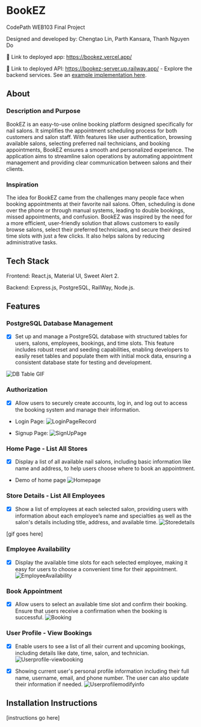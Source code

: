 # BookEZ

CodePath WEB103 Final Project

Designed and developed by: Chengtao Lin, Parth Kansara, Thanh Nguyen Do

🔗 Link to deployed app: https://bookez.vercel.app/

🔗 Link to deployed API: https://bookez-server.up.railway.app/ - Explore the backend services. See an [example implementation here](https://github.com/Web103-BookEZ/web103_finalproject/pull/40).



## About

### Description and Purpose

BookEZ is an easy-to-use online booking platform designed specifically for nail salons. It simplifies the appointment scheduling process for both customers and salon staff. With features like user authentication, browsing available salons, selecting preferred nail technicians, and booking appointments, BookEZ ensures a smooth and personalized experience. The application aims to streamline salon operations by automating appointment management and providing clear communication between salons and their clients.

### Inspiration

The idea for BookEZ came from the challenges many people face when booking appointments at their favorite nail salons. Often, scheduling is done over the phone or through manual systems, leading to double bookings, missed appointments, and confusion. BookEZ was inspired by the need for a more efficient, user-friendly solution that allows customers to easily browse salons, select their preferred technicians, and secure their desired time slots with just a few clicks. It also helps salons by reducing administrative tasks.

## Tech Stack

Frontend: React.js, Material UI, Sweet Alert 2.

Backend: Express.js, PostgreSQL, RailWay, Node.js.

## Features

### PostgreSQL Database Management

- [x] Set up and manage a PostgreSQL database with structured tables for users, salons, employees, bookings, and time slots. This feature includes robust reset and seeding capabilities, enabling developers to easily reset tables and populate them with initial mock data, ensuring a consistent database state for testing and development.

![DB Table GIF](https://github.com/Web103-BookEZ/web103_finalproject/blob/main/gifs/db_walkthrough.gif)

### Authorization

- [x] Allow users to securely create accounts, log in, and log out to access the booking system and manage their information.

- Login Page: 
![LoginPageRecord](https://github.com/user-attachments/assets/1645619d-8b35-4311-8ae8-732c08821352)

- Signup Page:
![SignUpPage](https://github.com/user-attachments/assets/a87f806b-28a2-4154-8b6d-0ff4c7f1ea59)


### Home Page - List All Stores

- [x] Display a list of all available nail salons, including basic information like name and address, to help users choose where to book an appointment.

- Demo of home page
![Homepage](https://github.com/user-attachments/assets/e625ab42-06d3-4ff8-894b-250628c751bb)

### Store Details - List All Employees

- [x] Show a list of employees at each selected salon, providing users with information about each employee’s name and specialties as well as the salon's details including title, address, and available time.
![Storedetails](https://github.com/user-attachments/assets/35bb6a28-180b-4f22-8902-ca65d2be66b4)

[gif goes here]

### Employee Availability

- [x] Display the available time slots for each selected employee, making it easy for users to choose a convenient time for their appointment.
![EmployeeAvailability](https://github.com/user-attachments/assets/71dda37f-d44e-44d2-bf98-84f4d4ce1052)


### Book Appointment

- [x] Allow users to select an available time slot and confirm their booking. Ensure that users receive a confirmation when the booking is successful.
![Booking](https://github.com/user-attachments/assets/f2e8f0d4-61f5-4623-9094-823ddd57a4dc)


### User Profile - View Bookings

- [x] Enable users to see a list of all their current and upcoming bookings, including details like date, time, salon, and technician.
![Userprofile-viewbooking](https://github.com/user-attachments/assets/e7e0fd2f-a0f7-4310-a415-075a152816d5)

- [x] Showing current user's personal profile information including their full name, username, email, and phone number. The user can also update their information if needed.
![Userprofilemodifyinfo](https://github.com/user-attachments/assets/ddc9859d-d12d-401b-b3a8-5ed21648aea4)


## Installation Instructions

[instructions go here]

